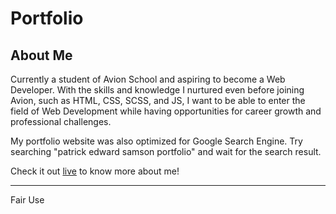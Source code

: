 <!-- # patricklsamson.github.io -->

# Portfolio

## About Me

Currently a student of Avion School and aspiring to become a Web Developer. With the skills and knowledge I nurtured even before joining Avion, such as HTML, CSS, SCSS, and JS, I want to be able to enter the field of Web Development while having opportunities for career growth and professional challenges.

My portfolio website was also optimized for Google Search Engine. Try searching "patrick edward samson portfolio" and wait for the search result.

Check it out [live](https://patricklsamson.github.io/) to know more about me!

---

Fair Use
